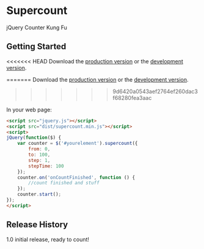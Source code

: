 # Supercount

jQuery Counter Kung Fu

## Getting Started

<<<<<<< HEAD
Download the [production version][min] or the [development version][max].

[min]: https://raw.github.com/luschn/jquery-supercount/master/dist/jquery.supercount.min.js
[max]: https://raw.github.com/luschn/jquery-supercount/master/dist/jquery.supercount.js
=======
Download the [production version](dist/jquery.supercount.js) or the [development version](dist/jquery.supercount.min.js).
>>>>>>> 9d6420a0543aef2764ef260dac3f68280fea3aac

In your web page:

```html
<script src="jquery.js"></script>
<script src="dist/supercount.min.js"></script>
<script>
jQuery(function($) {
	var counter = $('#yourelement').supercount({
		from: 0,
		to: 100,
		step: 1,
		stepTime: 100
	});
	counter.on('onCountFinished', function () {
		//count finished and stuff
	});
	counter.start();
});
</script> 
```
## Release History
1.0 initial release, ready to count!